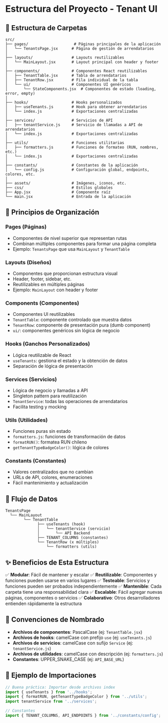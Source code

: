 # Estructura del Proyecto - Tenant UI

## 📁 Estructura de Carpetas

```
src/
├── pages/                    # Páginas principales de la aplicación
│   └── TenantsPage.jsx      # Página de gestión de arrendatarios
│
├── layouts/                 # Layouts reutilizables
│   └── MainLayout.jsx       # Layout principal con header y footer
│
├── components/              # Componentes React reutilizables
│   ├── TenantTable.jsx      # Tabla de arrendatarios
│   ├── TenantRow.jsx        # Fila individual de la tabla
│   └── ui/                  # Componentes UI genéricos
│       └── StateComponents.jsx  # Componentes de estado (loading, error, empty)
│
├── hooks/                   # Hooks personalizados
│   ├── useTenants.js        # Hook para obtener arrendatarios
│   └── index.js             # Exportaciones centralizadas
│
├── services/                # Servicios de API
│   ├── tenantService.js     # Servicio de llamadas a API de arrendatarios
│   └── index.js             # Exportaciones centralizadas
│
├── utils/                   # Funciones utilitarias
│   ├── formatters.js        # Funciones de formateo (RUN, nombres, etc.)
│   └── index.js             # Exportaciones centralizadas
│
├── constants/               # Constantes de la aplicación
│   └── config.js            # Configuración global, endpoints, colores, etc.
│
├── assets/                  # Imágenes, iconos, etc.
├── css/                     # Estilos globales
├── App.jsx                  # Componente raíz
└── main.jsx                 # Entrada de la aplicación
```

## 🎯 Principios de Organización

### **Pages** (Páginas)
- Componentes de nivel superior que representan rutas
- Combinan múltiples componentes para formar una página completa
- Ejemplo: `TenantsPage` que usa `MainLayout` y `TenantTable`

### **Layouts** (Diseños)
- Componentes que proporcionan estructura visual
- Header, footer, sidebar, etc.
- Reutilizables en múltiples páginas
- Ejemplo: `MainLayout` con header y footer

### **Components** (Componentes)
- Componentes UI reutilizables
- `TenantTable`: componente controlado que muestra datos
- `TenantRow`: componente de presentación pura (dumb component)
- `ui/`: componentes genéricos sin lógica de negocio

### **Hooks** (Ganchos Personalizados)
- Lógica reutilizable de React
- `useTenants`: gestiona el estado y la obtención de datos
- Separación de lógica de presentación

### **Services** (Servicios)
- Lógica de negocio y llamadas a API
- Singleton pattern para reutilización
- `TenantService`: todas las operaciones de arrendatarios
- Facilita testing y mocking

### **Utils** (Utilidades)
- Funciones puras sin estado
- `formatters.js`: funciones de transformación de datos
- `formatRUN()`: formatea RUN chileno
- `getTenantTypeBadgeColor()`: lógica de colores

### **Constants** (Constantes)
- Valores centralizados que no cambian
- URLs de API, colores, enumeraciones
- Fácil mantenimiento y actualización

## 🔄 Flujo de Datos

```
TenantsPage
  └── MainLayout
        └── TenantTable
              ├── useTenants (hook)
              │   └── tenantService (servicio)
              │       └── API Backend
              ├── TENANT_COLUMNS (constantes)
              └── TenantRow (x múltiples)
                  └── formatters (utils)
```

## ✨ Beneficios de Esta Estructura

✅ **Modular**: Fácil de mantener y escalar
✅ **Reutilizable**: Componentes y funciones pueden usarse en varios lugares
✅ **Testeable**: Servicios y funciones pueden ser probados independientemente
✅ **Mantenible**: Cada carpeta tiene una responsabilidad clara
✅ **Escalable**: Fácil agregar nuevas páginas, componentes o servicios
✅ **Colaborativo**: Otros desarrolladores entienden rápidamente la estructura

## 📝 Convenciones de Nombrado

- **Archivos de componentes**: PascalCase (ej: `TenantTable.jsx`)
- **Archivos de hooks**: camelCase con prefijo `use` (ej: `useTenants.js`)
- **Archivos de servicios**: camelCase con sufijo `Service` (ej: `tenantService.js`)
- **Archivos de utilidades**: camelCase con descripción (ej: `formatters.js`)
- **Constantes**: UPPER_SNAKE_CASE (ej: `API_BASE_URL`)

## 🚀 Ejemplo de Importaciones

```javascript
// Buena práctica: Importar desde archivos index
import { useTenants } from '../hooks';
import { formatRUN, getTenantTypeBadgeColor } from '../utils';
import tenantService from '../services';

// Constantes
import { TENANT_COLUMNS, API_ENDPOINTS } from '../constants/config';
```
